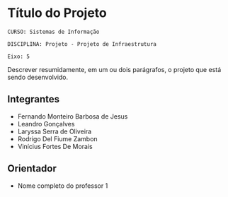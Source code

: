 # Título do Projeto

`CURSO: Sistemas de Informação`

`DISCIPLINA: Projeto - Projeto de Infraestrutura`

`Eixo: 5`

Descrever resumidamente, em um ou dois parágrafos, o projeto que está sendo desenvolvido.

## Integrantes

* Fernando Monteiro Barbosa de Jesus
* Leandro Gonçalves
* Laryssa Serra de Oliveira
* Rodrigo Del Fiume Zambon
* Vinícius Fortes De Morais

## Orientador

* Nome completo do professor 1


